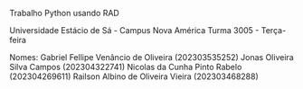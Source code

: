 Trabalho Python usando RAD

Universidade Estácio de Sá - Campus Nova América
Turma 3005 - Terça-feira

Nomes:  Gabriel Fellipe Venâncio de Oliveira (202303535252)
        Jonas Oliveira Silva Campos (202304322741)
        Nicolas da Cunha Pinto Rabelo (202304269611)
        Railson Albino de Oliveira Vieira (202303468288)
